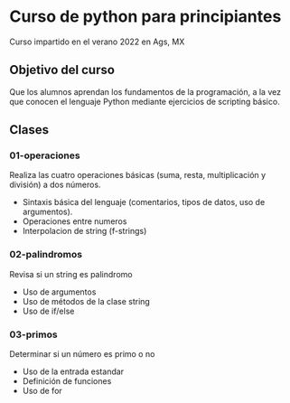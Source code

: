 # Curso de python para principiantes

Curso impartido en el verano 2022 en Ags, MX

## Objetivo del curso

Que los alumnos aprendan los fundamentos de la programación, a la vez que conocen el lenguaje Python mediante ejercicios de scripting básico.

## Clases

### 01-operaciones

Realiza las cuatro operaciones básicas (suma, resta, multiplicación y división) a dos números.

- Sintaxis básica del lenguaje (comentarios, tipos de datos, uso de argumentos).
- Operaciones entre numeros
- Interpolacion de string (f-strings)

### 02-palindromos

Revisa si un string es palindromo

- Uso de argumentos
- Uso de métodos de la clase string
- Uso de if/else


### 03-primos

Determinar si un número es primo o no

- Uso de la entrada estandar
- Definición de funciones
- Uso de for
